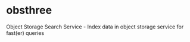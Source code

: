 # obsthree
Object Storage Search Service - Index data in object storage service for fast(er) queries
